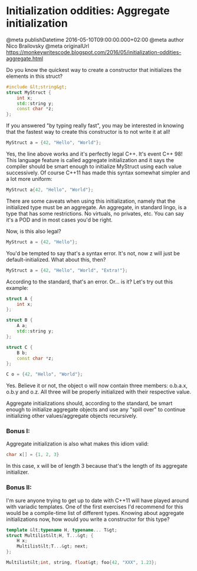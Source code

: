 # Initialization oddities: Aggregate initialization

@meta publishDatetime 2016-05-10T09:00:00.000+02:00
@meta author Nico Brailovsky
@meta originalUrl https://monkeywritescode.blogspot.com/2016/05/initialization-oddities-aggregate.html

Do you know the quickest way to create a constructor that initializes the elements in this struct?

```c++
#include &lt;string&gt;
struct MyStruct {
    int x;
    std::string y;
    const char *z;
};
```

If you answered "by typing really fast", you may be interested in knowing that the fastest way to create this constructor is to not write it at all!

```c++
MyStruct a = {42, "Hello", "World"};
```

Yes, the line above works and it's perfectly legal C++. It's event C++ 98! This language feature is called aggregate initialization and it says the compiler should be smart enough to initialize MyStruct using each value successively. Of course C++11 has made this syntax somewhat simpler and a lot more uniform:

```c++
MyStruct a{42, "Hello", "World"};
```

There are some caveats when using this initialization, namely that the initialized type must be an aggregate. An aggregate, in standard lingo, is a type that has some restrictions. No virtuals, no privates, etc. You can say it's a POD and in most cases you'd be right.

Now, is this also legal?

```c++
MyStruct a = {42, "Hello"};
```

You'd be tempted to say that's a syntax error. It's not, now z will just be default-initialized. What about this, then?

```c++
MyStruct a = {42, "Hello", "World", "Extra!"};
```

According to the standard, that's an error. Or... is it? Let's try out this example:

```c++
struct A {
    int x;
};

struct B {
    A a;
    std::string y;
};

struct C {
    B b;
    const char *z;
};

C o = {42, "Hello", "World"};
```

Yes. Believe it or not, the object o will now contain three members: o.b.a.x, o.b.y and o.z. All three will be properly initialized with their respective value.

Aggregate initializations should, according to the standard, be smart enough to initialize aggregate objects and use any "spill over" to continue initializing other values/aggregate objects recursively.

### Bonus I:

Aggregate initialization is also what makes this idiom valid:

```c++
char x[] = {1, 2, 3}
```

In this case, x will be of length 3 because that's the length of its aggregate initializer.

### Bonus II:

I'm sure anyone trying to get up to date with C++11 will have played around with variadic templates. One of the first exercises I'd recommend for this would be a compile-time list of different types. Knowing about aggregate initializations now, how would you write a constructor for this type?

```c++
template &lt;typename H, typename... T&gt;
struct Multilist&lt;H, T...&gt; {
    H x;
    Multilist&lt;T...&gt; next;
};

Multilist&lt;int, string, float&gt; foo{42, "XXX", 1.23};
```

